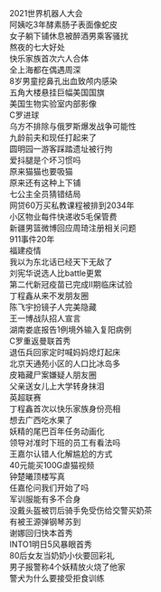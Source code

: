 2021世界机器人大会  
阿姨吃3年酵素肠子表面像蛇皮  
女子躺下铺休息被醉酒男乘客骚扰  
熬夜的七大好处  
快乐家族首次六人合体  
全上海都在偶遇周深  
8岁男童挖鼻孔出血致颅内感染  
五角大楼悬挂巨幅美国国旗  
美国生物实验室内部影像  
C罗进球  
乌方不排除与俄罗斯爆发战争可能性  
九龄前夫和现任打起来了  
圆明园一游客踩踏遗址被行拘  
爱抖腿是个坏习惯吗  
原来猫猫也要吸猫  
原来还有这种上下铺  
七公主全员猜错结局  
网贷60万买私教课程被排到2034年  
小区物业每件快递收5毛保管费  
新疆男篮微博回应周琦注册相关问题  
911事件20年  
福建疫情  
我以为东北话已经天下无敌了  
刘宪华说选人比battle更累  
第二代新冠疫苗已完成II期临床试验  
丁程鑫从来不发朋友圈  
陈飞宇扮镜子人完美隐藏  
王一博战队招人宣言  
湖南娄底报告1例境外输入复阳病例  
C罗重返曼联首秀  
退伍兵回家定时喊妈妈熄灯起床  
北京天通苑小区的人口比冰岛多  
皮箱藏尸案嫌疑人朋友圈  
父亲送女儿上大学转身抹泪  
英超联赛  
丁程鑫首次以快乐家族身份亮相  
想去广西吃水果了  
妖精的尾巴百年任务动画化  
领导对准时下班的员工有看法吗  
王嘉尔认错人化解尴尬的方式  
40元能买100G虐猫视频  
钟楚曦顶楼写真  
任嘉伦问我们开始了吗  
军训服能有多不合身  
没戴头盔被罚后骑手免受伤给交警买奶茶  
有被王源弹钢琴苏到  
谢娜回归快本首秀  
INTO1明日5风暴眼首秀  
80后女友当奶奶小伙要回彩礼  
男子报警称4个妖精放火烧了他家  
警犬为什么要接受拒食训练  
